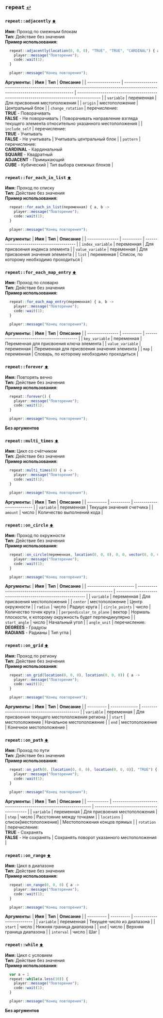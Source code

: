 <h2 id=repeat>
  <code>repeat</code>
  <a href="./actions" style="font-size: 14px; margin-left:">↩️</a>
</h2>

<h3 id=repeat_adjacently>
  <code>repeat::adjacently</code>
  <a href="#" style="font-size: 12px; margin-left:">⬆️</a>
</h3>

**Имя:** Проход по смежным блокам\
**Тип:** Действие без значения\
**Пример использования:**
```ts
  repeat::adjacently(location(0, 0, 0), "TRUE", "TRUE", "CARDINAL") { a ->
    player::message("Повторение");
    code::wait(1);
  }

  player::message("Конец повторения");
  ```

**Аргументы:**
| **Имя**           | **Тип**                                                                                                                            | **Описание**                                                                               |
| ----------------- | ---------------------------------------------------------------------------------------------------------------------------------- | ------------------------------------------------------------------------------------------ |
| `variable`        | переменная                                                                                                                         | Для присвоения местоположения                                                              |
| `origin`          | местоположение                                                                                                                     | Центральный блок                                                                           |
| `change_rotation` | перечисление:<br/>**TRUE** - Поворачивать<br/>**FALSE** - Не поворачивать                                                          | Поворачивать направление взгляда текущего элемента относительно указанного местоположения  |
| `include_self`    | перечисление:<br/>**TRUE** - Учитывать<br/>**FALSE** - Не учитывать                                                                | Учитывать центральный блок                                                                 |
| `pattern`         | перечисление:<br/>**CARDINAL** - Кардинальный<br/>**SQUARE** - Квадратный<br/>**ADJACENT** - Примыкающий<br/>**CUBE** - Кубический | Тип выбора смежных блоков                                                                  |
<h3 id=repeat_for_each_in_list>
  <code>repeat::for_each_in_list</code>
  <a href="#" style="font-size: 12px; margin-left:">⬆️</a>
</h3>

**Имя:** Проход по списку\
**Тип:** Действие без значения\
**Пример использования:**
```ts
  repeat::for_each_in_list(переменная) { a, b ->
    player::message("Повторение");
    code::wait(1);
  }

  player::message("Конец повторения");
  ```

**Аргументы:**
| **Имя**          | **Тип**    | **Описание**                               |
| ---------------- | ---------- | ------------------------------------------ |
| `index_variable` | переменная | Для присвоения индекса элемента            |
| `value_variable` | переменная | Для присвоения значения элемента           |
| `list`           | переменная | Список, по которому необходимо проходиться |
<h3 id=repeat_for_each_map_entry>
  <code>repeat::for_each_map_entry</code>
  <a href="#" style="font-size: 12px; margin-left:">⬆️</a>
</h3>

**Имя:** Проход по словарю\
**Тип:** Действие без значения\
**Пример использования:**
```ts
  repeat::for_each_map_entry(переменная) { a, b ->
    player::message("Повторение");
    code::wait(1);
  }

  player::message("Конец повторения");
  ```

**Аргументы:**
| **Имя**          | **Тип**    | **Описание**                                |
| ---------------- | ---------- | ------------------------------------------- |
| `key_variable`   | переменная | Переменная для присвоения ключа элемента    |
| `value_variable` | переменная | Переменная для присвоения значения элемента |
| `map`            | переменная | Словарь, по которому необходимо проходиться |
<h3 id=repeat_forever>
  <code>repeat::forever</code>
  <a href="#" style="font-size: 12px; margin-left:">⬆️</a>
</h3>

**Имя:** Повторять вечно\
**Тип:** Действие без значения\
**Пример использования:**
```ts
  repeat::forever() { 
    player::message("Повторение");
    code::wait(1);
  }

  player::message("Конец повторения");
  ```

**Без аргументов**
<h3 id=repeat_multi_times>
  <code>repeat::multi_times</code>
  <a href="#" style="font-size: 12px; margin-left:">⬆️</a>
</h3>

**Имя:** Цикл со счётчиком\
**Тип:** Действие без значения\
**Пример использования:**
```ts
  repeat::multi_times(0) { a ->
    player::message("Повторение");
    code::wait(1);
  }

  player::message("Конец повторения");
  ```

**Аргументы:**
| **Имя**    | **Тип**    | **Описание**               |
| ---------- | ---------- | -------------------------- |
| `variable` | переменная | Текущее значения счетчика  |
| `amount`   | число      | Количество выполнений кода |
<h3 id=repeat_on_circle>
  <code>repeat::on_circle</code>
  <a href="#" style="font-size: 12px; margin-left:">⬆️</a>
</h3>

**Имя:** Проход по окружности\
**Тип:** Действие без значения\
**Пример использования:**
```ts
  repeat::on_circle(переменная, location(0, 0, 0), 0, 0, vector(0, 0, 0), 0, "DEGREES") { 
    player::message("Повторение");
    code::wait(1);
  }

  player::message("Конец повторения");
  ```

**Аргументы:**
| **Имя**                  | **Тип**                                                           | **Описание**                                                   |
| ------------------------ | ----------------------------------------------------------------- | -------------------------------------------------------------- |
| `variable`               | переменная                                                        | Для присвоения местоположения                                  |
| `center`                 | местоположение                                                    | Центр окружности                                               |
| `radius`                 | число                                                             | Радиус круга                                                   |
| `circle_points`          | число                                                             | Количество точек круга                                         |
| `perpendicular_to_plane` | вектор                                                            | Нормаль плоскости, к которому окружность будет перпендикулярно |
| `start_angle`            | число                                                             | Начальный угол                                                 |
| `angle_unit`             | перечисление:<br/>**DEGREES** - Градусы<br/>**RADIANS** - Радианы | Тип угла                                                       |
<h3 id=repeat_on_grid>
  <code>repeat::on_grid</code>
  <a href="#" style="font-size: 12px; margin-left:">⬆️</a>
</h3>

**Имя:** Проход по региону\
**Тип:** Действие без значения\
**Пример использования:**
```ts
  repeat::on_grid(location(0, 0, 0), location(0, 0, 0)) { a ->
    player::message("Повторение");
    code::wait(1);
  }

  player::message("Конец повторения");
  ```

**Аргументы:**
| **Имя**    | **Тип**        | **Описание**                                   |
| ---------- | -------------- | ---------------------------------------------- |
| `variable` | переменная     | Для присвоения текущего местоположения региона |
| `start`    | местоположение | Начальное местоположение                       |
| `end`      | местоположение | Конечное местоположение                        |
<h3 id=repeat_on_path>
  <code>repeat::on_path</code>
  <a href="#" style="font-size: 12px; margin-left:">⬆️</a>
</h3>

**Имя:** Проход по пути\
**Тип:** Действие без значения\
**Пример использования:**
```ts
  repeat::on_path(0, [location(0, 0, 0), location(0, 0, 0)], "TRUE") { a ->
    player::message("Повторение");
    code::wait(1);
  }

  player::message("Конец повторения");
  ```

**Аргументы:**
| **Имя**     | **Тип**                                                             | **Описание**                                |
| ----------- | ------------------------------------------------------------------- | ------------------------------------------- |
| `variable`  | переменная                                                          | Для присвоения местоположения               |
| `step`      | число                                                               | Расстояние между точками                    |
| `locations` | список[местоположение]                                              | Местоположения концов прямых                |
| `rotation`  | перечисление:<br/>**TRUE** - Сохранять<br/>**FALSE** - Не сохранять | Сохранять поворот указанного местоположения |
<h3 id=repeat_on_range>
  <code>repeat::on_range</code>
  <a href="#" style="font-size: 12px; margin-left:">⬆️</a>
</h3>

**Имя:** Цикл в диапазоне\
**Тип:** Действие без значения\
**Пример использования:**
```ts
  repeat::on_range(0, 0, 0) { a ->
    player::message("Повторение");
    code::wait(1);
  }

  player::message("Конец повторения");
  ```

**Аргументы:**
| **Имя**    | **Тип**    | **Описание**               |
| ---------- | ---------- | -------------------------- |
| `variable` | переменная | Текущее число из диапазона |
| `start`    | число      | Нижняя граница диапазона   |
| `end`      | число      | Верхняя граница диапазона  |
| `interval` | число      | Шаг                        |
<h3 id=repeat_while>
  <code>repeat::while</code>
  <a href="#" style="font-size: 12px; margin-left:">⬆️</a>
</h3>

**Имя:** Цикл с условием\
**Тип:** Действие без значения\
**Пример использования:**
```ts
  var a = 1
  repeat::while(a.less(10)) { 
    player::message("Повторение");
    code::wait(1);
  }

  player::message("Конец повторения");
  ```

**Без аргументов**